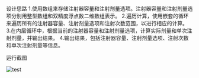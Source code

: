 设计思路
1.使用数组来存储注射器容量和注射剂量选项。注射器容量和注射剂量选项分别用整型数组和双精度浮点数二维数组表示。
2.遍历计算，使用嵌套的循环来遍历所有的注射器容量、注射剂量选项和注射次数范围，以进行相应的计算。
3.在内层循环中，根据当前的注射器容量和注射剂量选项，计算实际剂量和单次注射剂量，并输出结果。
4.输出结果，包括注射器容量、注射剂量选项、注射次数和单次注射剂量等信息。


运行截图

![test](https://github.com/Abaishao/test/assets/130017835/353c7614-004c-401d-8022-b9c99f0c9b94)

